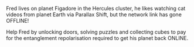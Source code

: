 Fred lives on planet Figadore in the Hercules cluster, he likes watching cat videos from planet Earth via Parallax Shift, but the network link has gone OFFLINE!

Help Fred by unlocking doors, solving puzzles and collecting cubes to pay for the entanglement repolarisation required to get his planet back ONLINE.